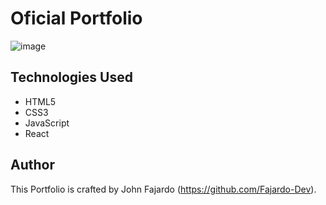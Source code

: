 # Oficial Portfolio
![image](https://github.com/Fajardo-dev/Portfolio-v2/assets/62899394/0bcc03ab-95ef-4db4-8adc-79c1a48afb59)


## Technologies Used

- HTML5
- CSS3
- JavaScript
- React

## Author

This Portfolio is crafted by John Fajardo (https://github.com/Fajardo-Dev).
